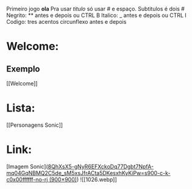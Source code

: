 Primeiro jogo **ola**
Pra usar _titulo_ só usar # e espaço.
Subtitulos é dois #
Negrito: ** antes e depois ou CTRL B
Italico: _ antes e depois ou CTRL I
Codigo: tres acentos circunflexo antes e depois 
# Welcome:
## Exemplo
[[Welcome]]
# Lista:
[[Personagens Sonic]]
# Link:
[Imagem Sonic]([8QhXsX5-gNyR6EFXckoDq77Dgbt7NpfA-mq04GqNBMQ2C5de_sM5xsJfrACta5DKesxhKyKiPw=s900-c-k-c0x00ffffff-no-rj (900×900)](https://yt3.googleusercontent.com/8QhXsX5-gNyR6EFXckoDq77Dgbt7NpfA-mq04GqNBMQ2C5de_sM5xsJfrACta5DKesxhKyKiPw=s900-c-k-c0x00ffffff-no-rj))
![[1026.webp]]
